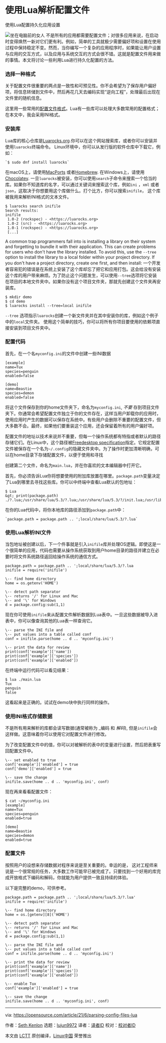 [#]: subject: (Parsing config files with Lua)
[#]: via: (https://opensource.com/article/21/6/parsing-config-files-lua)
[#]: author: (Seth Kenlon https://opensource.com/users/seth)
[#]: collector: (lujun9972)
[#]: translator: ( hadisi1993)
[#]: reviewer: ( )
[#]: publisher: ( )
[#]: url: ( )

使用Lua解析配置文件
======
使用Lua配置持久化应用设置


![坐在电脑前的女人][1]
不是所有的应用都需要配置文件；对很多应用来说，在启动时变得焕然一新对它们更有利。例如，简单的工具就极少需要偏好项和设置在使用过程中保持稳定不变。然而，当你编写一个复杂的应用程序时，如果能让用户设置与应用的交互方式，以及应用与系统交互的方式会很不错。这就是配置文件用来做的事情。本文将讨论一些利用Lua进行持久化配置的方法。

### 选择一种格式
关于配置文件很重要的两点是一致性和可预见性。你不会希望为了保存用户偏好项，将信息转储到文件中，然后再花几天去编码实现“逆向工程”，处理最后出现在文件里的随机信息。

这里用一些常用的[配置文件格式][2]。Lua有一些库可以处理大多数常用的配置格式；在本文中，我会采用INI格式。
### 安装库
Lua库的核心仓库是[Luarocks.org][3].你可以在这个网站搜索库，或者你可以安装并使用`luarocks`终端命令。
Linux环境中，你可以从发行版的软件仓库中下载它，例如：

```
`$ sudo dnf install luarocks`
```

在macOS上，请使用[MacPorts][4] 或者[Homebrew][5]. 在Windows上，请使用[Chocolatey][6].
一旦`luarocks`被安装，你可以使用`search`子命令来搜索一个恰当的库。如果你不知道库的名字，可以通过关键词来搜索这个库，例如`ini` ，`xml` 或者 `json`，这取决于你想要用这个库做什么。打个比方，你可以搜索`inifile`， 这个库被我用来解析INI格式的文本文件。

```
$ luarocks search inifile
Search results:
inifile
 1.0-2 (rockspec) - <https://luarocks.org>
 1.0-2 (src) - <https://luarocks.org>
 1.0-1 (rockspec) - <https://luarocks.org>
 [...]
```

A common trap programmers fall into is installing a library on their system and forgetting to bundle it with their application. This can create problems for users who don't have the library installed. To avoid this, use the `--tree` option to install the library to a local folder within your project directory. If you don't have a project directory, create one first, and then install:
一个开发者容易犯的错误是在系统上安装了这个库却忘了把它和应用打包。这会给没有安装这个库的用户带来麻烦。为了防止这个问题发生，可以使用`--tree`选项将它安装在项目的本地文件夹中。如果你没有这个项目文件夹，那就先创建这个文件夹再安装库。

```
$ mkdir demo
$ cd demo
$ luarocks install --tree=local inifile
```

`--tree` 选项指示`luarocks`创建一个新文件夹并在其中安装你的库，例如这个例子中的`local`文件夹。 使用这个简单的技巧，你可以将所有你项目要使用的依赖项直接安装到项目文件夹中。
### 配置代码
首先，在一个名`myconfig.ini`的文件中创建一些INI数据

```
[example]
name=Tux
species=penguin
enabled=false

[demo]
name=Beastie
species=demon
enabled=false
```

将这个文件保存到你的home文件夹下，命名为`myconfig.ini`, _不要_ 存到项目文件夹下。你通常会希望配置文件独立于你的文件存在，这样当用户卸载你的应用时，使用应用时产生的数据可以保存在系统中。有些用户会删除不重要的配置文件，但大多数不会。最终，如果他们要重装这个应用，还会保留着所有的用户偏好项。


配置文件的地址以技术来说并不重要，但每一个操作系统都有特指或者默认的路径存储它们。在Linux中，这个路径被[Freedesktop specification][7]指定。它规定配置文件被保存在一个名为`~/.config`的隐藏文件夹中。为了操作时更加清晰明确，可以在home目录下存储配置文件，以便于使用和寻找


创建第二个文件，命名为`main.lua`，并在你喜欢的文本编辑器中打开它。

首先，你必须告诉Lua你将想要使用的附加库放置在哪里。`package.path`变量决定了Lua到哪里去寻找这些库。你可以中终端中查看Lua默认的包地址：

```
$ Lua
&gt; print(package.path)
./?.lua;/usr/share/lua/5.3/?.lua;/usr/share/lua/5.3/?/init.lua;/usr/lib64/lua/5.3/?.lua;/usr/lib64/lua/5.3/?/init.lua
```

在你的Lua代码中，将你本地库的路径添加到`package.path`中：

```
`package.path = package.path .. ';local/share/lua/5.3/?.lua`
```

### 使用Lua解析INI文件
当包地址被创建以后，下一个件事就是引入`inifile`库并处理OS逻辑。即使这是一个很简单的应用，代码也需要从操作系统获取到用户home目录的路径并建立在必要时将文件系统路径返回给操作系统的通信方式。

```
package.path = package.path .. ';local/share/lua/5.3/?.lua
inifile = require('inifile')

\-- find home directory
home = os.getenv('HOME')

\-- detect path separator
\-- returns '/' for Linux and Mac
\-- and '\' for Windows
d = package.config:sub(1,1)
```

现在你可使用`inifile`来从配置文件解析数据到Lua表中。一旦这些数据被导入进表中，你可以像查询其他的Lua表一样查询它。

```
\-- parse the INI file and
\-- put values into a table called conf
conf = inifile.parse(home .. d .. 'myconfig.ini')

\-- print the data for review
print(conf['example']['name'])
print(conf['example']['species'])
print(conf['example']['enabled'])
```

在终端中运行代码可以看见结果：

```
$ lua ./main.lua
Tux
penguin
false
```

这看起来是正确的。试试在demo块中执行同样的操作。
### 使用INI格式存储数据
不是所有用来解析的库都会读写数据(通常被称为 _编码 和 _解码_), 但是`inifile`会这样做。这意味着你可以使用它对配置文件进行修改。

为了改变配置文件中的值，你可以对被解析的表中的变量进行设置，然后把表重写回配置文件中。

```
\-- set enabled to true
conf['example']['enabled'] = true
conf['demo']['enabled'] = true

\-- save the change
inifile.save(home .. d .. 'myconfig.ini', conf)
```

现在再来看看配置文件：

```
$ cat ~/myconfig.ini
[example]
name=Tux
species=penguin
enabled=true

[demo]
name=Beastie
species=demon
enabled=true
```

### 配置文件
按照用户的设想来存储数据对程序来说是至关重要的。幸运的是， 这对工程师来说是一个很常规的任务，大多数工作可能早已被完成了。只要找到一个好用的库完成开放格式下编码和解码，你就能为用户提供一致且持续的体验。

以下是完整的demo，可供参考。

```
package.path = package.path .. ';local/share/lua/5.3/?.lua'
inifile = require('inifile')

\-- find home directory
home = os.[getenv][8]('HOME')

\-- detect path separator
\-- returns '/' for Linux and Mac
\-- and '\' for Windows
d = package.config:sub(1,1)

\-- parse the INI file and
\-- put values into a table called conf
conf = inifile.parse(home .. d .. 'myconfig.ini')

\-- print the data for review
print(conf['example']['name'])
print(conf['example']['species'])
print(conf['example']['enabled'])

\-- enable Tux
conf['example']['enabled'] = true

\-- save the change
inifile.save(home .. d .. 'myconfig.ini', conf)
```

--------------------------------------------------------------------------------

via: https://opensource.com/article/21/6/parsing-config-files-lua

作者：[Seth Kenlon][a]
选题：[lujun9972][b]
译者：[译者ID](hadisi1993)
校对：[校对者ID](https://github.com/校对者ID)

本文由 [LCTT](https://github.com/LCTT/TranslateProject) 原创编译，[Linux中国](https://linux.cn/) 荣誉推出

[a]: https://opensource.com/users/seth
[b]: https://github.com/lujun9972
[1]: https://opensource.com/sites/default/files/styles/image-full-size/public/lead-images/OSDC_women_computing_2.png?itok=JPlR5aCA (坐在电脑前的女人)
[2]: https://opensource.com/article/21/6/config-files-and-their-formats
[3]: https://opensource.com/article/19/11/getting-started-luarocks
[4]: https://opensource.com/article/20/11/macports
[5]: https://opensource.com/article/20/6/homebrew-mac
[6]: https://opensource.com/article/20/3/chocolatey
[7]: https://www.freedesktop.org/wiki/Specifications
[8]: http://www.opengroup.org/onlinepubs/009695399/functions/getenv.html
